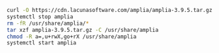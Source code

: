 ﻿```sh
curl -O https://cdn.lacunasoftware.com/amplia/amplia-3.9.5.tar.gz
systemctl stop amplia
rm -fR /usr/share/amplia/*
tar xzf amplia-3.9.5.tar.gz -C /usr/share/amplia
chmod -R a=,u+rwX,go+rX /usr/share/amplia
systemctl start amplia
```
